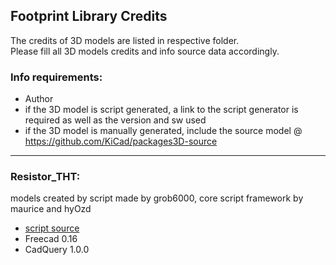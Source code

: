## Footprint Library Credits

The credits of 3D models are listed in respective folder.  
Please fill all 3D models credits and info source data accordingly.  

### Info requirements:
- Author
- if the 3D model is script generated, a link to the script generator is required as well as the version and sw used
- if the 3D model is manually generated, include the source model @ https://github.com/KiCad/packages3D-source

<hr>  

### Resistor_THT:  

models created by script made by grob6000, core script framework by maurice and hyOzd

- [script source](https://github.com/easyw/kicad-3d-models-in-freecad/tree/master/cadquery/FCAD_script_generator/Resistor_THT)
- Freecad 0.16
- CadQuery 1.0.0
